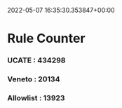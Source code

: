 2022-05-07 16:35:30.353847+00:00
# Rule Counter 
 ### UCATE : 434298

 ### Veneto : 20134

 ### Allowlist : 13923